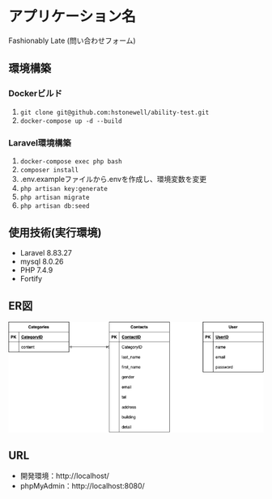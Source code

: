 # アプリケーション名
Fashionably Late (問い合わせフォーム)

## 環境構築

### Dockerビルド
1. `git clone git@github.com:hstonewell/ability-test.git`
2. `docker-compose up -d --build`

### Laravel環境構築
1. `docker-compose exec php bash`
2. `composer install`
3. .env.exampleファイルから.envを作成し、環境変数を変更
4. `php artisan key:generate`
5. `php artisan migrate`
6. `php artisan db:seed`

## 使用技術(実行環境)
- Laravel 8.83.27
- mysql 8.0.26
- PHP 7.4.9
- Fortify

## ER図
![alt](ability-test.png)

## URL
- 開発環境：http://localhost/
- phpMyAdmin：http://localhost:8080/

